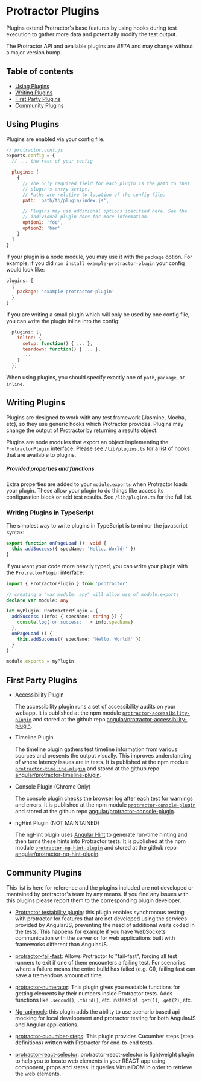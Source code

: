 # Protractor Plugins

Plugins extend Protractor's base features by using hooks during test
execution to gather more data and potentially modify the test output.

The Protractor API and available plugins are _BETA_ and may change
without a major version bump.

## Table of contents

- [Using Plugins](/docs/plugins.md#using-plugins)
- [Writing Plugins](/docs/plugins.md#writing-plugins)
- [First Party Plugins](/docs/plugins.md#first-party-plugins)
- [Community Plugins](/docs/plugins.md#community-plugins)

## Using Plugins

Plugins are enabled via your config file.

```javascript
// protractor.conf.js
exports.config = {
  // ... the rest of your config

  plugins: [
    {
      // The only required field for each plugin is the path to that
      // plugin's entry script.
      // Paths are relative to location of the config file.
      path: 'path/to/plugin/index.js',

      // Plugins may use additional options specified here. See the
      // individual plugin docs for more information.
      option1: 'foo',
      option2: 'bar'
    }
  ]
}
```

If your plugin is a node module, you may use it with the `package` option. For
example, if you did `npm install example-protractor-plugin` your config would
look like:

```javascript
plugins: [
  {
    package: 'example-protractor-plugin'
  }
]
```

If you are writing a small plugin which will only be used by one config file,
you can write the plugin inline into the config:

```javascript
  plugins: [{
    inline: {
      setup: function() { ... },
      teardown: function() { ... },
      ...
    }
  }]
```

When using plugins, you should specify exactly one of `path`, `package`, or
`inline`.

## Writing Plugins

Plugins are designed to work with any test framework (Jasmine, Mocha, etc),
so they use generic hooks which Protractor provides. Plugins may change
the output of Protractor by returning a results object.

Plugins are node modules that export an object implementing the
`ProtractorPlugin` interface. Please see [`/lib/plugins.ts`](/lib/plugins.ts#L25) for a list of hooks that are available to plugins.

##### Provided properties and functions

Extra properties are added to your `module.exports` when Protractor loads your
plugin. These allow your plugin to do things like access its configuration
block or add test results. See `/lib/plugins.ts` for the full list.

### Writing Plugins in TypeScript

The simplest way to write plugins in TypeScript is to mirror the javascript
syntax:

```typescript
export function onPageLoad (): void {
  this.addSuccess({ specName: 'Hello, World!' })
}
```

If you want your code more heavily typed, you can write your plugin with
the `ProtractorPlugin` interface:

```typescript
import { ProtractorPlugin } from 'protractor'

// creating a "var module: any" will allow use of module.exports
declare var module: any

let myPlugin: ProtractorPlugin = {
  addSuccess (info: { specName: string }) {
    console.log('on success: ' + info.specName)
  },
  onPageLoad () {
    this.addSuccess({ specName: 'Hello, World!' })
  }
}

module.exports = myPlugin
```

## First Party Plugins

- Accessibility Plugin

  The accessibility plugin runs a set of accessibility audits on your webapp.
  It is published at the npm module [`protractor-accessibility-plugin`](https://www.npmjs.com/package/protractor-accessibility-plugin) and stored at
  the github repo [angular/protractor-accessibility-plugin](https://github.com/angular/protractor-accessibility-plugin).

- Timeline Plugin

  The timeline plugin gathers test timeline information from various sources and
  presents the output visually. This improves understanding of where latency
  issues are in tests. It is published at the npm module
  [`protractor-timeline-plugin`](https://www.npmjs.com/package/protractor-timeline-plugin) and stored at the
  github repo [angular/protractor-timeline-plugin](https://github.com/angular/protractor-timeline-plugin).

- Console Plugin (Chrome Only)

  The console plugin checks the browser log after each test for warnings and
  errors. It is published at the npm module [`protractor-console-plugin`](https://www.npmjs.com/package/protractor-console-plugin) and stored at the
  github repo [angular/protractor-console-plugin](https://github.com/angular/protractor-console-plugin).

- ngHint Plugin (NOT MAINTAINED)

  The ngHint plugin uses [Angular Hint](https://github.com/angular/angular-hint)
  to generate run-time hinting and then turns these hints into Protractor tests.
  It is published at the npm module [`protractor-ng-hint-plugin`](https://www.npmjs.com/package/protractor-ng-hint-plugin) and stored at the
  github repo [angular/protractor-ng-hint-plugin](https://github.com/angular/protractor-ng-hint-plugin).

## Community Plugins

This list is here for reference and the plugins included are not developed or
mantained by protractor's team by any means. If you find any issues with this
plugins please report them to the corresponding plugin developer.

- [Protractor testability plugin](https://github.com/alfonso-presa/protractor-testability-plugin): this plugin enables synchronous testing with protractor for features that are not developed using the services provided by AngularJS, preventing the need of additional waits coded in the tests. This happens for example if you have WebSockets communication with the server or for web applications built with frameworks different than AngularJS.

- [protractor-fail-fast](https://github.com/Updater/protractor-fail-fast): Allows Protractor to "fail-fast", forcing all test runners to exit if one of them encounters a failing test. For scenarios where a failure means the entire build has failed (e.g. CI), failing fast can save a tremendous amount of time.

- [protractor-numerator](https://github.com/Marketionist/protractor-numerator): This plugin gives you readable functions for getting elements by their numbers inside Protractor tests. Adds functions like `.second()`, `.third()`, etc. instead of `.get(1)`, `.get(2)`, etc.

- [Ng-apimock](https://github.com/mdasberg/ng-apimock): this plugin adds the ability to use scenario based api mocking for local development and protractor testing for both AngularJS and Angular applications.

- [protractor-cucumber-steps](https://github.com/Marketionist/protractor-cucumber-steps): This plugin provides Cucumber steps (step definitions) written with Protractor for end-to-end tests.

- [protractor-react-selector](https://github.com/abhinaba-ghosh/protractor-react-selector): protractor-react-selector is lightweight plugin to help you to locate web elements in your REACT app using component, props and states. It queries VirtualDOM in order to retrieve the web elements.
